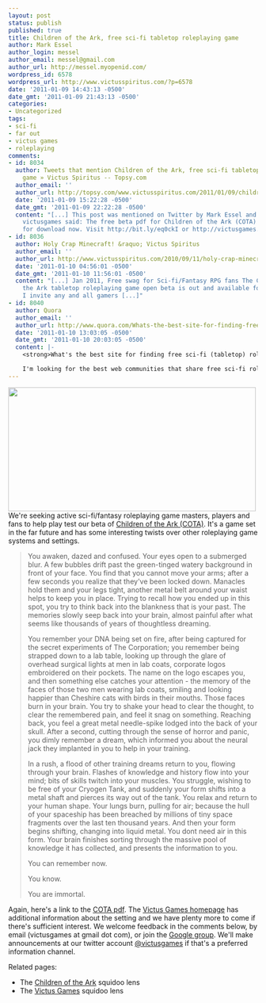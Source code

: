 ```yaml
---
layout: post
status: publish
published: true
title: Children of the Ark, free sci-fi tabletop roleplaying game
author: Mark Essel
author_login: messel
author_email: messel@gmail.com
author_url: http://messel.myopenid.com/
wordpress_id: 6578
wordpress_url: http://www.victusspiritus.com/?p=6578
date: '2011-01-09 14:43:13 -0500'
date_gmt: '2011-01-09 21:43:13 -0500'
categories:
- Uncategorized
tags:
- sci-fi
- far out
- victus games
- roleplaying
comments:
- id: 8034
  author: Tweets that mention Children of the Ark, free sci-fi tabletop roleplaying
    game » Victus Spiritus -- Topsy.com
  author_email: ''
  author_url: http://topsy.com/www.victusspiritus.com/2011/01/09/children-of-the-ark-free-sci-fi-tabletop-roleplaying-game/?utm_source=pingback&amp;utm_campaign=L2
  date: '2011-01-09 15:22:28 -0500'
  date_gmt: '2011-01-09 22:22:28 -0500'
  content: "[...] This post was mentioned on Twitter by Mark Essel and victusgames.
    victusgames said: The free beta pdf for Children of the Ark (COTA) is available
    for download now. Visit http://bit.ly/eq0ckI or http://victusgames.com/ [...]"
- id: 8036
  author: Holy Crap Minecraft! &raquo; Victus Spiritus
  author_email: ''
  author_url: http://www.victusspiritus.com/2010/09/11/holy-crap-minecraft/
  date: '2011-01-10 04:56:01 -0500'
  date_gmt: '2011-01-10 11:56:01 -0500'
  content: "[...] Jan 2011, Free swag for Sci-fi/Fantasy RPG fans The Children of
    the Ark tabletop roleplaying game open beta is out and available for download.
    I invite any and all gamers [...]"
- id: 8040
  author: Quora
  author_email: ''
  author_url: http://www.quora.com/Whats-the-best-site-for-finding-free-sci-fi-tabletop-role-playing-games
  date: '2011-01-10 13:03:05 -0500'
  date_gmt: '2011-01-10 20:03:05 -0500'
  content: |-
    <strong>What's the best site for finding free sci-fi (tabletop) role playing games?...</strong>

    I'm looking for the best web communities that share free sci-fi roleplaying games.  It'd be great to know who to contact to share a beta of a game I've coauthored over several years. Still fine tuning typos/misspellings, for instance in the title. R...
---
```

<p><a href="http://www.victusspiritus.com/wp-content/uploads/2011/01/ArkShip.jpg"><img class="aligncenter size-full wp-image-6588" title="ArkShip" src="http://www.victusspiritus.com/wp-content/uploads/2011/01/ArkShip.jpg" alt="" width="500" height="250" /></a><br />
We're seeking active sci-fi/fantasy roleplaying game masters, players and fans to help play test our beta of <a href="http://www.victusgames.com/COTA-beta.pdf">Children of the Ark (COTA)</a>. It's a game set in the far future and has some interesting twists over other roleplaying game systems and settings.</p>
<blockquote><p>You awaken, dazed and confused. Your eyes open to a submerged blur. A few bubbles drift past the green-tinged watery background in front of your face. You find that you cannot move your arms; after a few seconds you realize that they've been locked down. Manacles hold them and your legs tight, another metal belt around your waist helps to keep you in place. Trying to recall how you ended up in this spot, you try to think back into the blankness that is your past. The memories slowly seep back into your brain, almost painful after what seems like thousands of years of thoughtless dreaming.</p>
<p>You remember your DNA being set on fire, after being captured for the secret experiments of The Corporation; you remember being strapped down to a lab table, looking up through the glare of overhead surgical lights at men in lab coats, corporate logos embroidered on their pockets. The name on the logo escapes you, and then something else catches your attention - the memory of the faces of those two men wearing lab coats, smiling and looking happier than Cheshire cats with birds in their mouths. Those faces burn in your brain. You try to shake your head to clear the thought, to clear the remembered pain, and feel it snag on something. Reaching back, you feel a great metal needle-spike lodged into the back of your skull. After a second, cutting through the sense of horror and panic, you dimly remember a dream, which informed you about the neural jack they implanted in you to help in your training.</p>
<p>In a rush, a flood of other training dreams return to you, flowing through your brain. Flashes of knowledge and history flow into your mind; bits of skills twitch into your muscles. You struggle, wishing to be free of your Cryogen Tank, and suddenly your form shifts into a metal shaft and pierces its way out of the tank. You relax and return to your human shape. Your lungs burn, pulling for air; because the hull of your spaceship has been breached by millions of tiny space fragments over the last ten thousand years. And then your form begins shifting, changing into liquid metal. You dont need air in this form. Your brain finishes sorting through the massive pool of knowledge it has collected, and presents the information to you.</p>
<p>You can remember now.</p>
<p>You know.</p>
<p>You are immortal.</p></blockquote>
<p>Again, here's a link to the <a href="http://www.victusgames.com/COTA-beta.pdf">COTA pdf</a>. The <a href="http://victusgames.com/">Victus Games homepage</a> has additional information about the setting and we have plenty more to come if there's sufficient interest. We welcome feedback in the comments below, by email (victusgames at gmail dot com), or join the <a href="http://groups.google.com/group/cotagame?pli=1">Google group</a>. We'll make announcements at our twitter account <a href="http://twitter.com/victusgames">@victusgames</a> if that's a preferred information channel.</p>
<p>Related pages:</p>
<ul>
<li>The <a href="http://www.squidoo.com/ChildrenoftheArk">Children of the Ark</a> squidoo lens</li>
<li>The <a href="http://www.squidoo.com/victusgames">Victus Games</a> squidoo lens</li>
</ul>
